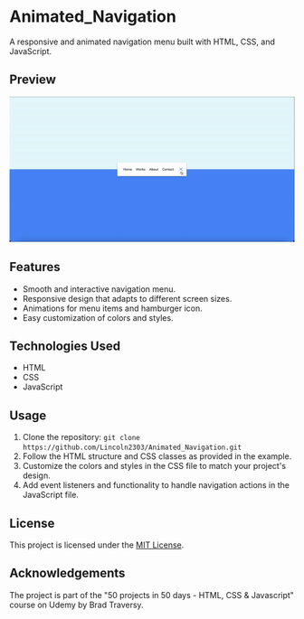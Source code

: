 # Animated_Navigation
A responsive and animated navigation menu built with HTML, CSS, and JavaScript.

## Preview

![Alt Text](img/animated_navigation.gif)

## Features

- Smooth and interactive navigation menu.
- Responsive design that adapts to different screen sizes.
- Animations for menu items and hamburger icon.
- Easy customization of colors and styles.

## Technologies Used

- HTML
- CSS
- JavaScript

## Usage

1. Clone the repository: `git clone https://github.com/Lincoln2303/Animated_Navigation.git`
3. Follow the HTML structure and CSS classes as provided in the example.
4. Customize the colors and styles in the CSS file to match your project's design.
5. Add event listeners and functionality to handle navigation actions in the JavaScript file.

## License

This project is licensed under the [MIT License](LICENSE).

## Acknowledgements

The project is part of the "50 projects in 50 days - HTML, CSS & Javascript" course on Udemy by Brad Traversy.
